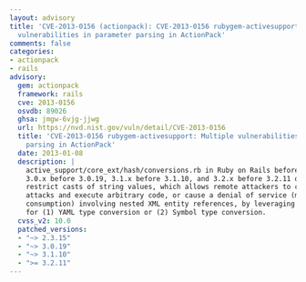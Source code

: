 ```yaml
---
layout: advisory
title: 'CVE-2013-0156 (actionpack): CVE-2013-0156 rubygem-activesupport: Multiple
  vulnerabilities in parameter parsing in ActionPack'
comments: false
categories:
- actionpack
- rails
advisory:
  gem: actionpack
  framework: rails
  cve: 2013-0156
  osvdb: 89026
  ghsa: jmgw-6vjg-jjwg
  url: https://nvd.nist.gov/vuln/detail/CVE-2013-0156
  title: 'CVE-2013-0156 rubygem-activesupport: Multiple vulnerabilities in parameter
    parsing in ActionPack'
  date: 2013-01-08
  description: |
    active_support/core_ext/hash/conversions.rb in Ruby on Rails before 2.3.15,
    3.0.x before 3.0.19, 3.1.x before 3.1.10, and 3.2.x before 3.2.11 does not properly
    restrict casts of string values, which allows remote attackers to conduct object-injection
    attacks and execute arbitrary code, or cause a denial of service (memory and CPU
    consumption) involving nested XML entity references, by leveraging Action Pack support
    for (1) YAML type conversion or (2) Symbol type conversion.
  cvss_v2: 10.0
  patched_versions:
  - "~> 2.3.15"
  - "~> 3.0.19"
  - "~> 3.1.10"
  - ">= 3.2.11"
---
```

